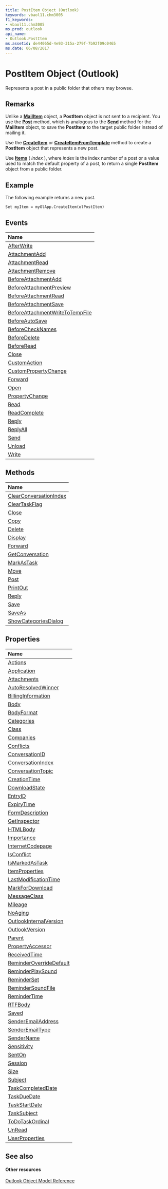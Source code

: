```yaml
---
title: PostItem Object (Outlook)
keywords: vbaol11.chm3005
f1_keywords:
- vbaol11.chm3005
ms.prod: outlook
api_name:
- Outlook.PostItem
ms.assetid: de44065d-4e93-315a-279f-7b92f09c0465
ms.date: 06/08/2017
---
```



# PostItem Object (Outlook)

Represents a post in a public folder that others may browse.


## Remarks

Unlike a  **[MailItem](mailitem-object-outlook.md)** object, a **PostItem** object is not sent to a recipient. You use the **[Post](postitem-post-method-outlook.md)** method, which is analogous to the **[Send](mailitem-send-method-outlook.md)** method for the **MailItem** object, to save the **PostItem** to the target public folder instead of mailing it.

Use the  **[CreateItem](application-createitem-method-outlook.md)** or **[CreateItemFromTemplate](application-createitemfromtemplate-method-outlook.md)** method to create a **PostItem** object that represents a new post.

Use  **[Items](items-object-outlook.md)** ( _index_ ), where _index_ is the index number of a post or a value used to match the default property of a post, to return a single **PostItem** object from a public folder.


## Example

The following example returns a new post.


```
Set myItem = myOlApp.CreateItem(olPostItem)
```


## Events



|**Name**|
|:-----|
|[AfterWrite](postitem-afterwrite-event-outlook.md)|
|[AttachmentAdd](postitem-attachmentadd-event-outlook.md)|
|[AttachmentRead](postitem-attachmentread-event-outlook.md)|
|[AttachmentRemove](postitem-attachmentremove-event-outlook.md)|
|[BeforeAttachmentAdd](postitem-beforeattachmentadd-event-outlook.md)|
|[BeforeAttachmentPreview](postitem-beforeattachmentpreview-event-outlook.md)|
|[BeforeAttachmentRead](postitem-beforeattachmentread-event-outlook.md)|
|[BeforeAttachmentSave](postitem-beforeattachmentsave-event-outlook.md)|
|[BeforeAttachmentWriteToTempFile](postitem-beforeattachmentwritetotempfile-event-outlook.md)|
|[BeforeAutoSave](postitem-beforeautosave-event-outlook.md)|
|[BeforeCheckNames](postitem-beforechecknames-event-outlook.md)|
|[BeforeDelete](postitem-beforedelete-event-outlook.md)|
|[BeforeRead](postitem-beforeread-event-outlook.md)|
|[Close](postitem-close-event-outlook.md)|
|[CustomAction](postitem-customaction-event-outlook.md)|
|[CustomPropertyChange](postitem-custompropertychange-event-outlook.md)|
|[Forward](postitem-forward-event-outlook.md)|
|[Open](postitem-open-event-outlook.md)|
|[PropertyChange](postitem-propertychange-event-outlook.md)|
|[Read](postitem-read-event-outlook.md)|
|[ReadComplete](postitem-readcomplete-event-outlook.md)|
|[Reply](postitem-reply-event-outlook.md)|
|[ReplyAll](postitem-replyall-event-outlook.md)|
|[Send](postitem-send-event-outlook.md)|
|[Unload](postitem-unload-event-outlook.md)|
|[Write](postitem-write-event-outlook.md)|

## Methods



|**Name**|
|:-----|
|[ClearConversationIndex](postitem-clearconversationindex-method-outlook.md)|
|[ClearTaskFlag](postitem-cleartaskflag-method-outlook.md)|
|[Close](postitem-close-method-outlook.md)|
|[Copy](postitem-copy-method-outlook.md)|
|[Delete](postitem-delete-method-outlook.md)|
|[Display](postitem-display-method-outlook.md)|
|[Forward](postitem-forward-method-outlook.md)|
|[GetConversation](postitem-getconversation-method-outlook.md)|
|[MarkAsTask](postitem-markastask-method-outlook.md)|
|[Move](postitem-move-method-outlook.md)|
|[Post](postitem-post-method-outlook.md)|
|[PrintOut](postitem-printout-method-outlook.md)|
|[Reply](postitem-reply-method-outlook.md)|
|[Save](postitem-save-method-outlook.md)|
|[SaveAs](postitem-saveas-method-outlook.md)|
|[ShowCategoriesDialog](postitem-showcategoriesdialog-method-outlook.md)|

## Properties



|**Name**|
|:-----|
|[Actions](postitem-actions-property-outlook.md)|
|[Application](postitem-application-property-outlook.md)|
|[Attachments](postitem-attachments-property-outlook.md)|
|[AutoResolvedWinner](postitem-autoresolvedwinner-property-outlook.md)|
|[BillingInformation](postitem-billinginformation-property-outlook.md)|
|[Body](postitem-body-property-outlook.md)|
|[BodyFormat](postitem-bodyformat-property-outlook.md)|
|[Categories](postitem-categories-property-outlook.md)|
|[Class](postitem-class-property-outlook.md)|
|[Companies](postitem-companies-property-outlook.md)|
|[Conflicts](postitem-conflicts-property-outlook.md)|
|[ConversationID](postitem-conversationid-property-outlook.md)|
|[ConversationIndex](postitem-conversationindex-property-outlook.md)|
|[ConversationTopic](postitem-conversationtopic-property-outlook.md)|
|[CreationTime](postitem-creationtime-property-outlook.md)|
|[DownloadState](postitem-downloadstate-property-outlook.md)|
|[EntryID](postitem-entryid-property-outlook.md)|
|[ExpiryTime](postitem-expirytime-property-outlook.md)|
|[FormDescription](postitem-formdescription-property-outlook.md)|
|[GetInspector](postitem-getinspector-property-outlook.md)|
|[HTMLBody](postitem-htmlbody-property-outlook.md)|
|[Importance](postitem-importance-property-outlook.md)|
|[InternetCodepage](postitem-internetcodepage-property-outlook.md)|
|[IsConflict](postitem-isconflict-property-outlook.md)|
|[IsMarkedAsTask](postitem-ismarkedastask-property-outlook.md)|
|[ItemProperties](postitem-itemproperties-property-outlook.md)|
|[LastModificationTime](postitem-lastmodificationtime-property-outlook.md)|
|[MarkForDownload](postitem-markfordownload-property-outlook.md)|
|[MessageClass](postitem-messageclass-property-outlook.md)|
|[Mileage](postitem-mileage-property-outlook.md)|
|[NoAging](postitem-noaging-property-outlook.md)|
|[OutlookInternalVersion](postitem-outlookinternalversion-property-outlook.md)|
|[OutlookVersion](postitem-outlookversion-property-outlook.md)|
|[Parent](postitem-parent-property-outlook.md)|
|[PropertyAccessor](postitem-propertyaccessor-property-outlook.md)|
|[ReceivedTime](postitem-receivedtime-property-outlook.md)|
|[ReminderOverrideDefault](postitem-reminderoverridedefault-property-outlook.md)|
|[ReminderPlaySound](postitem-reminderplaysound-property-outlook.md)|
|[ReminderSet](postitem-reminderset-property-outlook.md)|
|[ReminderSoundFile](postitem-remindersoundfile-property-outlook.md)|
|[ReminderTime](postitem-remindertime-property-outlook.md)|
|[RTFBody](postitem-rtfbody-property-outlook.md)|
|[Saved](postitem-saved-property-outlook.md)|
|[SenderEmailAddress](postitem-senderemailaddress-property-outlook.md)|
|[SenderEmailType](postitem-senderemailtype-property-outlook.md)|
|[SenderName](postitem-sendername-property-outlook.md)|
|[Sensitivity](postitem-sensitivity-property-outlook.md)|
|[SentOn](postitem-senton-property-outlook.md)|
|[Session](postitem-session-property-outlook.md)|
|[Size](postitem-size-property-outlook.md)|
|[Subject](postitem-subject-property-outlook.md)|
|[TaskCompletedDate](postitem-taskcompleteddate-property-outlook.md)|
|[TaskDueDate](postitem-taskduedate-property-outlook.md)|
|[TaskStartDate](postitem-taskstartdate-property-outlook.md)|
|[TaskSubject](postitem-tasksubject-property-outlook.md)|
|[ToDoTaskOrdinal](postitem-todotaskordinal-property-outlook.md)|
|[UnRead](postitem-unread-property-outlook.md)|
|[UserProperties](postitem-userproperties-property-outlook.md)|

## See also


#### Other resources


[Outlook Object Model Reference](http://msdn.microsoft.com/library/73221b13-d8d8-99b8-3394-b95dbbfd5ddc%28Office.15%29.aspx)
